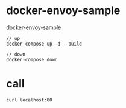 # docker-envoy-sample

docker-envoy-sample

```
// up
docker-compose up -d --build

// down
docker-compose down
```

# call

```
curl localhost:80
```
